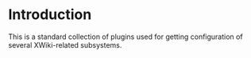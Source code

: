 Introduction
============

This is a standard collection of plugins used for getting configuration of several XWiki-related subsystems.
